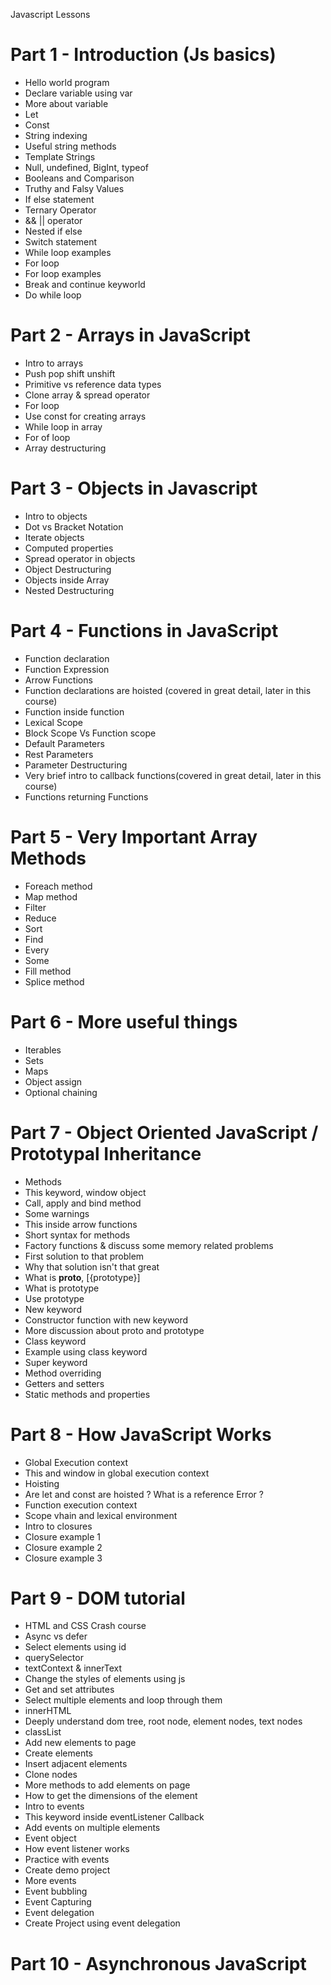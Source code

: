 Javascript Lessons

# Part 1 - Introduction (Js basics)

* Hello world program 
* Declare variable using var
* More about variable
* Let
* Const
* String indexing
* Useful string methods
* Template Strings
* Null, undefined, BigInt, typeof
* Booleans and Comparison
* Truthy and Falsy Values
* If else statement
* Ternary Operator
* && || operator
* Nested if else
* Switch statement
* While loop examples
* For loop
* For loop examples
* Break and continue keyworld
* Do while loop

# Part 2 - Arrays in JavaScript

* Intro to arrays
* Push pop shift unshift
* Primitive vs reference data types
* Clone array & spread operator
* For loop
* Use const for creating arrays
* While loop in array
* For of loop
* Array destructuring

# Part 3 - Objects in Javascript

* Intro to objects
* Dot vs Bracket Notation
* Iterate objects
* Computed properties
* Spread operator in objects
* Object Destructuring
* Objects inside Array
* Nested Destructuring

# Part 4 - Functions in JavaScript

* Function declaration
* Function Expression
* Arrow Functions
* Function declarations are hoisted (covered in great detail, later in this course)
* Function inside function
* Lexical Scope
* Block Scope Vs Function scope
* Default Parameters
* Rest Parameters
* Parameter Destructuring
* Very brief intro to callback functions(covered in great detail, later in this course)
* Functions returning Functions


# Part 5 - Very Important Array Methods

* Foreach method
* Map method
* Filter
* Reduce
* Sort
* Find
* Every
* Some
* Fill method
* Splice method


# Part 6 - More useful things 

* Iterables
* Sets
* Maps
* Object assign
* Optional chaining

# Part 7 - Object Oriented JavaScript / Prototypal Inheritance


* Methods
* This keyword, window object
* Call, apply and bind method
* Some warnings
* This inside arrow functions
* Short syntax for methods
* Factory functions & discuss some memory related problems
* First solution to that problem
* Why that solution isn't that great
* What is __proto__, [{prototype}]
* What is prototype
* Use prototype
* New keyword
* Constructor function with new keyword
* More discussion about proto and prototype
* Class keyword
* Example using class keyword
* Super keyword
* Method overriding
* Getters and setters
* Static methods and properties


# Part 8 - How JavaScript Works


* Global Execution context
* This and window in global execution context
* Hoisting
* Are let and const are hoisted ? What is a reference Error ?
* Function execution context
* Scope vhain and lexical environment
* Intro to closures
* Closure example 1
* Closure example 2
* Closure example 3


# Part 9 - DOM tutorial


* HTML and CSS Crash course
* Async vs defer
* Select elements using id
* querySelector
* textContext & innerText
* Change the styles of elements using js
* Get and set attributes
* Select multiple elements and loop through them
* innerHTML
* Deeply understand dom tree, root node, element nodes, text nodes
* classList
* Add new elements to page
* Create elements
* Insert adjacent elements
* Clone nodes
* More methods to add elements on page
* How to get the dimensions of the element
* Intro to events
* This keyword inside eventListener Callback
* Add events on multiple elements
* Event object
* How event listener works
* Practice with events
* Create demo project
* More events
* Event bubbling
* Event Capturing
* Event delegation
* Create Project using event delegation

# Part 10 - Asynchronous JavaScript
